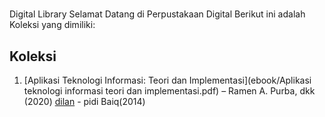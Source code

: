 #             
Digital Library 
Selamat Datang di Perpustakaan Digital 
Berikut ini adalah Koleksi yang dimiliki: 
## Koleksi 
1. [Aplikasi Teknologi Informasi: Teori dan 
Implementasi](ebook/Aplikasi teknologi informasi teori dan 
implementasi.pdf) – Ramen A. Purba, dkk (2020)  [dilan](ebook/dilan.pdf) - pidi Baiq(2014)
